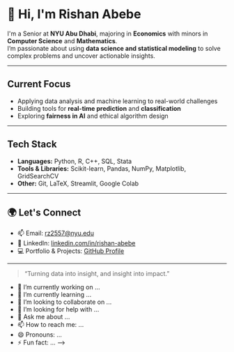 # 👋 Hi, I'm Rishan Abebe

 I'm a Senior at **NYU Abu Dhabi**, majoring in **Economics** with minors in **Computer Science** and **Mathematics**.  
 I’m passionate about using **data science and statistical modeling** to solve complex problems and uncover actionable insights.

---

## Current Focus
- Applying data analysis and machine learning to real-world challenges
- Building tools for **real-time prediction** and **classification**
- Exploring **fairness in AI** and ethical algorithm design

---

## Tech Stack
- **Languages:** Python, R, C++, SQL, Stata
- **Tools & Libraries:** Scikit-learn, Pandas, NumPy, Matplotlib, GridSearchCV
- **Other:** Git, LaTeX, Streamlit, Google Colab


---

## 🌍 Let's Connect
- 📫 Email: [rz2557@nyu.edu](mailto:rz2557@nyu.edu)
- 💼 LinkedIn: [linkedin.com/in/rishan-abebe](https://www.linkedin.com/in/rishan-abebe-93b650266/)
- 💻 Portfolio & Projects: [GitHub Profile](https://github.com/rz2557)

---

> “Turning data into insight, and insight into impact.”


- 🔭 I’m currently working on ...
- 🌱 I’m currently learning ...
- 👯 I’m looking to collaborate on ...
- 🤔 I’m looking for help with ...
- 💬 Ask me about ...
- 📫 How to reach me: ...
- 😄 Pronouns: ...
- ⚡ Fun fact: ...
-->
